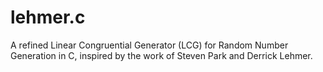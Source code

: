 # lehmer.c

A refined Linear Congruential Generator (LCG) for Random Number Generation in C, inspired by the work of Steven Park and Derrick Lehmer.
